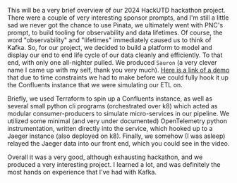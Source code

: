 This will be a very brief overview of our 2024 HackUTD hackathon project.
There were a couple of very interesting sponsor prompts, and I'm still
a little sad we never got the chance to use Pinata, we ultimately went
with PNC's prompt, to build tooling for observability and data lifetimes.
Of course, the word "observability" and "lifetimes" immediately caused us
to think of Kafka. So, for our project, we decided to build a platform to
model and display our end to end life cycle of our data cleanly and
efficiently. To that end, with only one all-nighter pulled. We produced
``Sauron`` (a very clever name I came up with my self, thank you very
much). [Here is a link of
a demo](https://www.youtube.com/watch?v=SM_0w7rKo2c) that due to time
constraints we had to make before we could fully hook it up the Confluents
instance that we were simulating our ETL on.

Briefly, we used Terraform to spin up a Confluents instance, as well as
several small python cli programs (orchestrated over k8) which acted as
modular consumer-producers to simulate micro-services in our pipeline. We
utilized some minimal (and very under documented) OpenTelemetry python
instrumentation, written directly into the service, which hooked up to
a Jaeger instance (also deployed on k8). Finally, we somehow (I was
asleep) relayed the Jaeger data into our front end, which you could see in
the video.

Overall it was a very good, although exhausting hackathon, and we produced
a very interesting project. I learned a lot, and was definitely the most
hands on experience that I've had with Kafka. 
